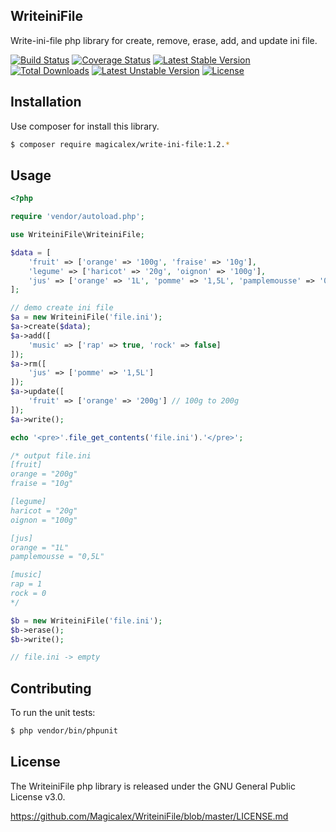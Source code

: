 ## WriteiniFile

Write-ini-file php library for create, remove, erase, add, and update ini file.

[![Build Status](https://travis-ci.org/Magicalex/WriteiniFile.svg)](https://travis-ci.org/Magicalex/WriteiniFile)
[![Coverage Status](https://coveralls.io/repos/Magicalex/WriteiniFile/badge.svg?branch=master&service=github)](https://coveralls.io/github/Magicalex/WriteiniFile?branch=master)
[![Latest Stable Version](https://poser.pugx.org/magicalex/write-ini-file/v/stable)](https://packagist.org/packages/magicalex/write-ini-file)
[![Total Downloads](https://poser.pugx.org/magicalex/write-ini-file/downloads)](https://packagist.org/packages/magicalex/write-ini-file)
[![Latest Unstable Version](https://poser.pugx.org/magicalex/write-ini-file/v/unstable)](https://packagist.org/packages/magicalex/write-ini-file)
 [![License](https://poser.pugx.org/magicalex/write-ini-file/license)](https://packagist.org/packages/magicalex/write-ini-file)

## Installation

Use composer for install this library.

```bash
$ composer require magicalex/write-ini-file:1.2.*
```

## Usage

```php
<?php

require 'vendor/autoload.php';

use WriteiniFile\WriteiniFile;

$data = [
    'fruit' => ['orange' => '100g', 'fraise' => '10g'],
    'legume' => ['haricot' => '20g', 'oignon' => '100g'],
    'jus' => ['orange' => '1L', 'pomme' => '1,5L', 'pamplemousse' => '0,5L'],
];

// demo create ini file
$a = new WriteiniFile('file.ini');
$a->create($data);
$a->add([
    'music' => ['rap' => true, 'rock' => false]
]);
$a->rm([
    'jus' => ['pomme' => '1,5L']
]);
$a->update([
    'fruit' => ['orange' => '200g'] // 100g to 200g
]);
$a->write();

echo '<pre>'.file_get_contents('file.ini').'</pre>';

/* output file.ini
[fruit]
orange = "200g"
fraise = "10g"

[legume]
haricot = "20g"
oignon = "100g"

[jus]
orange = "1L"
pamplemousse = "0,5L"

[music]
rap = 1
rock = 0
*/

$b = new WriteiniFile('file.ini');
$b->erase();
$b->write();

// file.ini -> empty
```

## Contributing

To run the unit tests:

```bash
$ php vendor/bin/phpunit
```

## License

The WriteiniFile php library is released under the GNU General Public License v3.0.

https://github.com/Magicalex/WriteiniFile/blob/master/LICENSE.md
